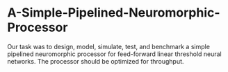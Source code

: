 # A-Simple-Pipelined-Neuromorphic-Processor
Our task was to design, model, simulate, test, and benchmark a simple pipelined neuromorphic processor for feed-forward linear threshold 
neural networks. The processor should be optimized for throughput.
